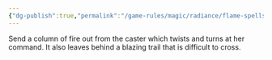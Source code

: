 ```yaml
---
{"dg-publish":true,"permalink":"/game-rules/magic/radiance/flame-spells/twisting-flamepath/"}
---
```


Send a column of fire out from the caster which twists and turns at her command. It also leaves behind a blazing trail that is difficult to cross.